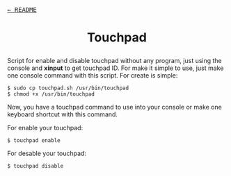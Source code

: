 <kbd>[&larr; README](../../README.md)</kbd>

<h1 align=center>

Touchpad

</h1>

Script for enable and disable touchpad without any program, just using the console and **xinput** to get touchpad ID. For make it simple to use, just make one console command with this script. For create is simple:

```
$ sudo cp touchpad.sh /usr/bin/touchpad
$ chmod +x /usr/bin/touchpad
```

Now, you have a touchpad command to use into your console or make one keyboard shortcut with this command.

For enable your touchpad:
```
$ touchpad enable
```
For desable your touchpad:
```
$ touchpad disable
```
